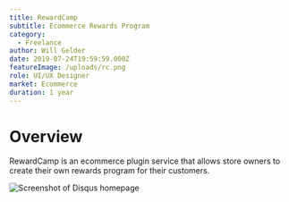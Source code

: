 ```yaml
---
title: RewardCamp
subtitle: Ecommerce Rewards Program
category:
  - Freelance
author: Will Gelder
date: 2019-07-24T19:59:59.000Z
featureImage: /uploads/rc.png
role: UI/UX Designer
market: Ecommerce
duration: 1 year
---
```


# Overview
RewardCamp is an ecommerce plugin service that allows store owners to create their own rewards program for their customers.

![Screenshot of Disqus homepage](/uploads/disqus-get-started.jpg)